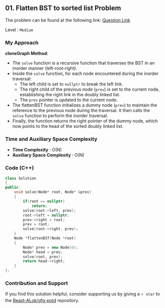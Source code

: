## 01. Flatten BST to sorted list Problem
The problem can be found at the following link: [Question Link](https://www.geeksforgeeks.org/problems/flatten-bst-to-sorted-list--111950/1)

Level : `Medium`

### My Approach

**cloneGraph Method**:

- The `solve` function is a recursive function that traverses the BST in an inorder manner (left-root-right).
- Inside the `solve` function, for each node encountered during the inorder traversal:
  - The left child is set to `nullptr` to break the left link.
  - The right child of the previous node (`prev`) is set to the current node, establishing the right link in the doubly linked list.
  - The `prev` pointer is updated to the current node.
- The flattenBST function initializes a dummy node (`prev`) to maintain the reference to the previous node during the traversal. It then calls the `solve` function to perform the inorder traversal.
- Finally, the function returns the right pointer of the dummy node, which now points to the head of the sorted doubly linked list.

### Time and Auxiliary Space Complexity

- **Time Complexity** : O(N)
- **Auxiliary Space Complexity** : O(N)

### Code (C++)
```cpp
class Solution
{
public:
    void solve(Node* root, Node* &prev)
    {
        if(root == nullptr)
            return;
        solve(root->left, prev);
        root->left = nullptr;
        prev->right = root;
        prev = root;
        solve(root->right, prev);
    }
    Node *flattenBST(Node *root)
    {
        Node* prev = new Node(0);
        Node* head = prev;
        solve(root, prev);
        return head->right;
    }
};

```

### Contribution and Support

If you find this solution helpful, consider supporting us by giving a `⭐ star` to the [Beast-ALok/gfg-potd](https://github.com/Beast-ALok/gfg-potd) repository.